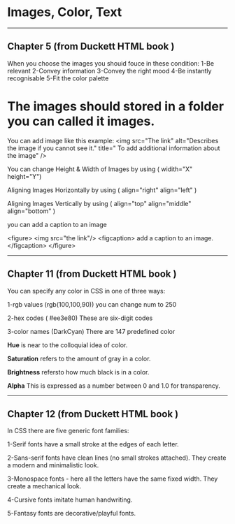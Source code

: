 #  Images, Color, Text
----------------------
## Chapter 5 (from Duckett HTML book )

When you choose the images you shouid fouce in these condition:
1-Be relevant
2-Convey information
3-Convey the right mood
4-Be instantly recognisable
5-Fit the color palette

# The images should stored in a folder you can called it images.

You can add image like this example:
\<img src="The link" alt="Describes the image if you cannot see it." title=" To add additional information about the image" />

You can change Height & Width of Images by using ( widith="X" height="Y")

Aligning Images Horizontally by using ( align="right"  align="left" )

 Aligning Images Vertically by using (  align="top"  align="middle"  align="bottom" )
 
 you can add a caption to an image
 
 \<figure> \<img src="the link"/> 
 \<figcaption> add a caption to an image.
 \</figcaption> 
 \</figure>
 
 ----------------------
## Chapter 11 (from Duckett HTML book )

You can specify any color in CSS in one of three ways:

1-rgb values (rgb(100,100,90)) you can change num to 250

2-hex codes ( #ee3e80) These are six-digit codes

3-color names (DarkCyan) There are 147 predefined color

**Hue** is near to the colloquial idea of color.

**Saturation** refers to the amount of gray in a color. 

**Brightness** refersto how much black is in a color.

**Alpha** This is expressed as a number between 0 and 1.0 for transparency.

 ----------------------
## Chapter 12 (from Duckett HTML book )

In CSS there are five generic font families:

1-Serif fonts have a small stroke at the edges of each letter. 

2-Sans-serif fonts have clean lines (no small strokes attached). They create a modern and minimalistic look.

3-Monospace fonts - here all the letters have the same fixed width. They create a mechanical look. 

4-Cursive fonts imitate human handwriting.

5-Fantasy fonts are decorative/playful fonts.














